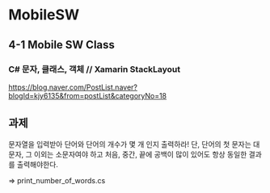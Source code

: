 # MobileSW

## 4-1 Mobile SW Class

### C# 문자, 클래스, 객체 // Xamarin StackLayout

https://blog.naver.com/PostList.naver?blogId=kjy6135&from=postList&categoryNo=18

## 과제

문자열을 입력받아 단어와 단어의 개수가 몇 개 인지 출력하라!
단, 단어의 첫 문자는 대문자, 그 이외는 소문자여야 하고
처음, 중간, 끝에 공백이 많이 있어도 항상 동일한 결과를 출력해야한다.

=> print_number_of_words.cs
